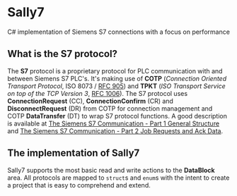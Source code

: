 # Sally7
C# implementation of Siemens S7 connections with a focus on performance

## What is the S7 protocol?
The **S7** protocol is a proprietary protocol for PLC communication with and between Siemens S7 PLC's.
It's making use of **COTP** (*Connection Oriented Transport Protocol*, ISO 8073 / [RFC 905](https://tools.ietf.org/html/rfc905))
 and **TPKT** (*ISO Transport Service on top of the TCP Version 3*, [RFC 1006](https://tools.ietf.org/html/rfc1006)).
The S7 protocol uses **ConnectionRequest** (CC), **ConnectionConfirm** (CR) and **DisconnectRequest** (DR)
 from COTP for connection management and COTP **DataTransfer** (DT) to wrap S7 protocol functions.
A good description is available at [The Siemens S7 Communication - Part 1 General Structure](http://gmiru.com/article/s7comm/)
 and [The Siemens S7 Communication - Part 2 Job Requests and Ack Data](http://gmiru.com/article/s7comm-part2/).

## The implementation of Sally7
Sally7 supports the most basic read and write actions to the **DataBlock** area.
All protocols are mapped to `struct`s and `enum`s with the intent to create a project that is easy to comprehend and extend.
